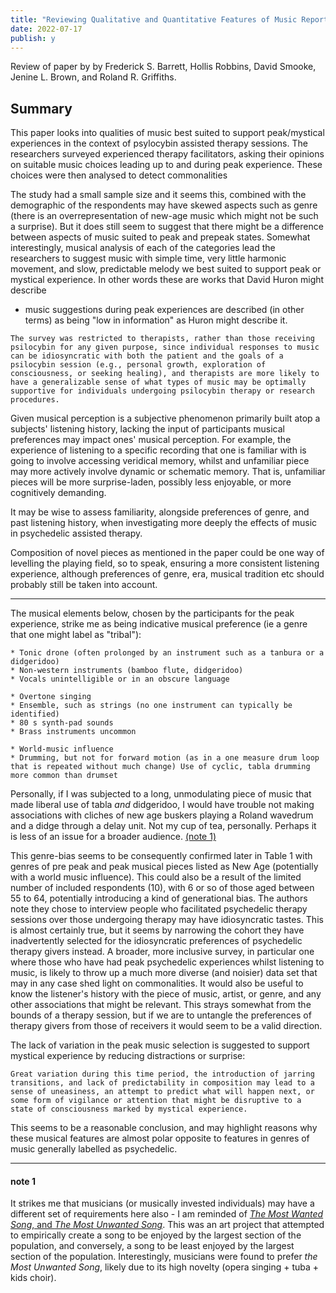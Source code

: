 ```yaml
---
title: "Reviewing Qualitative and Quantitative Features of Music Reported to Support Peak Mystical Experiences during Psychedelic Therapy Sessions Psychedelic Assisted Therapy"
date: 2022-07-17
publish: y
---
```


 Review of paper by by Frederick S. Barrett, Hollis Robbins, David Smooke, Jenine L. Brown, and Roland R. Griffiths.


## Summary

This paper looks into qualities of music best suited to support peak/mystical experiences in the context of psylocybin assisted therapy sessions.  The researchers surveyed experienced therapy facilitators, asking their opinions on suitable music choices leading up to and during peak experience.  These choices were then analysed to detect commonalities

The study had a small sample size and it seems this, combined with the demographic of the respondents may have skewed aspects such as genre (there is an overrepresentation of new-age music which might not be such a surprise).  But it does still seem to suggest that there might be a difference between aspects of music suited to peak and prepeak states.  Somewhat interestingly, musical analysis of each of the categories lead the researchers to suggest music with simple time, very little harmonic movement, and slow, predictable melody we best suited to support peak or mystical experience.  In other words these are works that David Huron might describe 

* music suggestions during peak experiences are described (in other terms) as being "low in information" as Huron might describe it.



```
The survey was restricted to therapists, rather than those receiving psilocybin for any given purpose, since individual responses to music can be idiosyncratic with both the patient and the goals of a psilocybin session (e.g., personal growth, exploration of consciousness, or seeking healing), and therapists are more likely to have a generalizable sense of what types of music may be optimally supportive for individuals undergoing psilocybin therapy or research procedures.
```

Given musical perception is a subjective phenomenon primarily built atop a subjects' listening history, lacking the input of participants musical preferences may impact ones' musical perception.  For example, the experience of listening to a specific recording that one is familiar with is going to involve accessing veridical memory, whilst and unfamiliar piece may more actively involve dynamic or schematic memory.  That is, unfamiliar pieces will be more surprise-laden, possibly less enjoyable, or more cognitively demanding.

It may be wise to assess familiarity, alongside preferences of genre, and past listening history, when investigating more deeply the effects of music in psychedelic assisted therapy.

Composition of novel pieces as mentioned in the paper could be one way of levelling the playing field, so to speak, ensuring a more consistent listening experience, although preferences of genre, era, musical tradition etc should probably still be taken into account.

---

The musical elements below, chosen by the participants for the peak experience, strike me as being indicative musical preference (ie a genre that one might label as "tribal"):

```
* Tonic drone (often prolonged by an instrument such as a tanbura or a didgeridoo)  
* Non-western instruments (bamboo flute, didgeridoo)  
* Vocals unintelligible or in an obscure language

* Overtone singing  
* Ensemble, such as strings (no one instrument can typically be identified)  
* 80 s synth-pad sounds  
* Brass instruments uncommon

* World-music influence  
* Drumming, but not for forward motion (as in a one measure drum loop that is repeated without much change) Use of cyclic, tabla drumming more common than drumset
```

Personally, if I was subjected to a long, unmodulating piece of music that made liberal use of tabla *and* didgeridoo, I would have trouble not making associations with cliches of new age buskers playing a Roland wavedrum and a didge through a delay unit.  Not my cup of tea, personally.  Perhaps it is less of an issue for a broader audience.  [(note 1)](Reviewing%20Study%20into%20Music%20choice%20for%20Psychedelic%20Assisted%20Therapy.md#note%201)


This genre-bias seems to be consequently confirmed later in Table 1 with genres of pre peak and peak musical pieces listed as New Age (potentially with a world music influence).  This could also be a result of the limited number of included respondents (10), with 6 or so of those aged between 55 to 64, potentially introducing a kind of generational bias.  The authors note they chose to interview people who facilitated psychedelic therapy sessions over those undergoing therapy may have idiosyncratic tastes.  This is almost certainly true, but it seems by narrowing the cohort they have inadvertently selected for the idiosyncratic preferences of psychedelic therapy givers instead.  A broader, more inclusive survey, in particular one where those who have had peak psychedelic experiences whilst listening to music, is likely to throw up a much more diverse (and noisier) data set that may in any case shed light on commonalities.  It would also be useful to know the listener's history with the piece of music, artist, or genre, and any other associations that might be relevant.  This strays somewhat from the bounds of a therapy session, but if we are to untangle the preferences of therapy givers from those of receivers it would seem to be a valid direction.  


The lack of variation in the peak music selection is suggested to support mystical experience by reducing distractions or surprise:

```
Great variation during this time period, the introduction of jarring transitions, and lack of predictability in composition may lead to a sense of uneasiness, an attempt to predict what will happen next, or some form of vigilance or attention that might be disruptive to a state of consciousness marked by mystical experience.
```

This seems to be a reasonable conclusion, and may highlight reasons why these musical features are almost polar opposite to features in genres of music generally labelled as psychedelic.

---

#### note 1
It strikes me that musicians (or musically invested individuals) may have a different set of requirements here also - I am reminded of [*The Most Wanted Song*, and *The Most Unwanted Song*](https://en.wikipedia.org/wiki/The_Most_Unwanted_Song).  This was an art project that attempted to empirically create a song to be enjoyed by the largest section of the population, and conversely, a song to be least enjoyed by the largest section of the population.  Interestingly, musicians were found to prefer *the Most Unwanted Song*, likely due to its high novelty (opera singing + tuba + kids choir). 